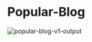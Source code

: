 # Popular-Blog
![popular-blog-v1-output](https://user-images.githubusercontent.com/81244698/140070030-320a8e77-9e22-4323-8683-945e27564ae5.png)
